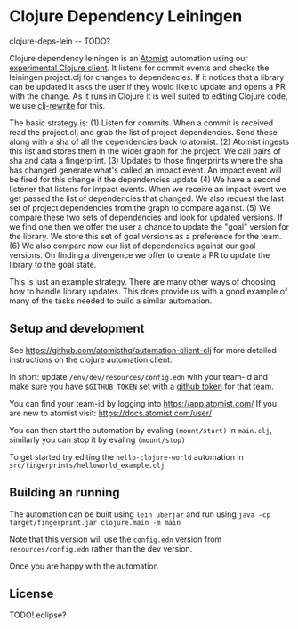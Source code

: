 # Clojure Dependency Leiningen

clojure-deps-lein -- TODO?

Clojure dependency leiningen is an [Atomist](https://atomist.com) automation using our [experimental Clojure client](https://github.com/atomisthq/automation-client-clj). It listens for commit events and checks the leiningen project.clj for changes to dependencies. If it notices that a library can be updated it asks the user if they would like to update and opens a PR with the change. As it runs in Clojure it is well suited to editing Clojure code, we use [clj-rewrite](https://github.com/xsc/rewrite-clj) for this.

The basic strategy is:
(1) Listen for commits. When a commit is received read the project.clj and grab the list of project dependencies. Send these along with a sha of all the dependencies back to atomist.
(2) Atomist ingests this list and stores them in the wider graph for the project. We call pairs of sha and data a fingerprint.
(3) Updates to those fingerprints where the sha has changed generate what's called an impact event. An impact event will be fired for this change if the dependencies update
(4) We have a second listener that listens for impact events. When we receive an impact event we get passed the list of dependencies that changed. We also request the last set of project dependencies from the graph to compare against.
(5) We compare these two sets of dependencies and look for updated versions. If we find one then we offer the user a chance to update the "goal" version for the library. We store this set of goal versions as a preference for the team.
(6) We also compare now our list of dependencies against our goal versions. On finding a divergence we offer to create a PR to update the library to the goal state.

This is just an example strategy. There are many other ways of choosing how to handle library updates. This does provide us with a good example of many of the tasks needed to build a similar automation.

## Setup and development

See https://github.com/atomisthq/automation-client-clj for more detailed instructions on the clojure automation client.

In short: update `/env/dev/resources/config.edn` with your team-id and make sure you have `$GITHUB_TOKEN` set with a [github token](https://help.github.com/articles/creating-a-personal-access-token-for-the-command-line/) for that team.

You can find your team-id by logging into https://app.atomist.com/ If you are new to atomist visit: https://docs.atomist.com/user/

You can then start the automation by evaling `(mount/start)` in `main.clj`, similarly you can stop it by evaling `(mount/stop)`

To get started try editing the `hello-clojure-world` automation in `src/fingerprints/helloworld_example.clj`

## Building an running

The automation can be built using `lein uberjar` and run using `java -cp target/fingerprint.jar clojure.main -m main`

Note that this version will use the `config.edn` version from `resources/config.edn` rather than the dev version.

Once you are happy with the automation

## License

TODO! eclipse?
